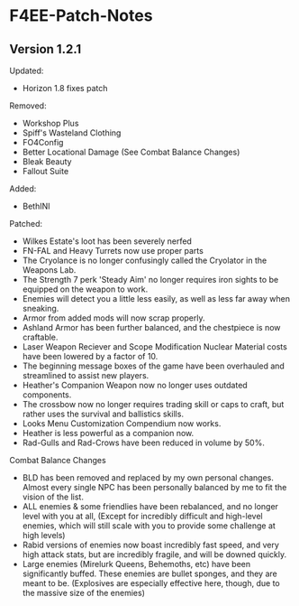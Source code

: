 # F4EE-Patch-Notes

## Version 1.2.1

Updated:

- Horizon 1.8 fixes patch

Removed:

- Workshop Plus
- Spiff's Wasteland Clothing
- FO4Config
- Better Locational Damage (See Combat Balance Changes)
- Bleak Beauty
- Fallout Suite

Added:

- BethINI

Patched:

- Wilkes Estate's loot has been severely nerfed
- FN-FAL and Heavy Turrets now use proper parts
- The Cryolance is no longer confusingly called the Cryolator in the Weapons Lab.
- The Strength 7 perk 'Steady Aim' no longer requires iron sights to be equipped on the weapon to work.
- Enemies will detect you a little less easily, as well as less far away when sneaking.
- Armor from added mods will now scrap properly.
- Ashland Armor has been further balanced, and the chestpiece is now craftable.
- Laser Weapon Reciever and Scope Modification Nuclear Material costs have been lowered by a factor of 10.
- The beginning message boxes of the game have been overhauled and streamlined to assist new players.
- Heather's Companion Weapon now no longer uses outdated components.
- The crossbow now no longer requires trading skill or caps to craft, but rather uses the survival and ballistics skills.
- Looks Menu Customization Compendium now works.
- Heather is less powerful as a companion now.
- Rad-Gulls and Rad-Crows have been reduced in volume by 50%.

Combat Balance Changes

- BLD has been removed and replaced by my own personal changes. Almost every single NPC has been personally balanced by me to fit the vision of the list.
- ALL enemies & some friendlies have been rebalanced, and no longer level with you at all, (Except for incredibly difficult and high-level enemies, which will still scale with you to provide some challenge at high levels)
- Rabid versions of enemies now boast incredibly fast speed, and very high attack stats, but are incredibly fragile, and will be downed quickly.
- Large enemies (Mirelurk Queens, Behemoths, etc) have been significantly buffed. These enemies are bullet sponges, and they are meant to be. (Explosives are especially effective here, though, due to the massive size of the enemies)
